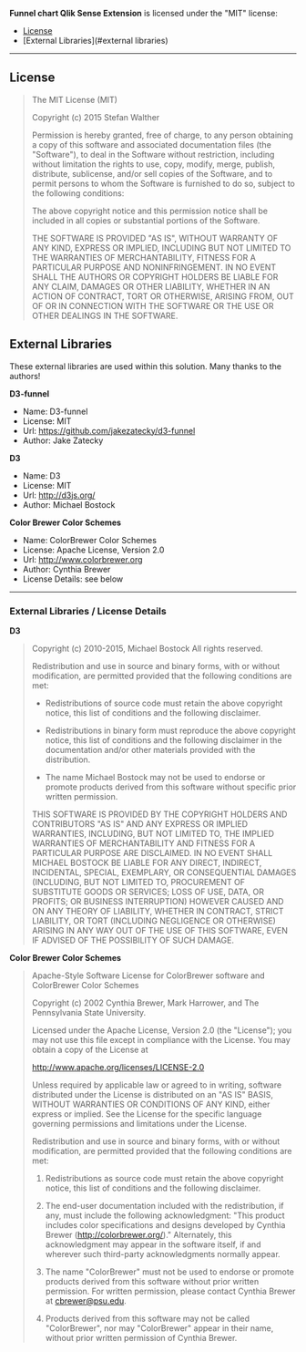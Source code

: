 **Funnel chart Qlik Sense Extension** is licensed under the "MIT" license:

* [License](#license)
* [External Libraries](#external libraries)

---

## License

> 
> The MIT License (MIT)
> 
> Copyright (c) 2015 Stefan Walther
> 
> Permission is hereby granted, free of charge, to any person obtaining a copy
> of this software and associated documentation files (the "Software"), to deal
> in the Software without restriction, including without limitation the rights
> to use, copy, modify, merge, publish, distribute, sublicense, and/or sell
> copies of the Software, and to permit persons to whom the Software is
> furnished to do so, subject to the following conditions:
> 
> The above copyright notice and this permission notice shall be included in all
> copies or substantial portions of the Software.
> 
> THE SOFTWARE IS PROVIDED "AS IS", WITHOUT WARRANTY OF ANY KIND, EXPRESS OR
> IMPLIED, INCLUDING BUT NOT LIMITED TO THE WARRANTIES OF MERCHANTABILITY,
> FITNESS FOR A PARTICULAR PURPOSE AND NONINFRINGEMENT. IN NO EVENT SHALL THE
> AUTHORS OR COPYRIGHT HOLDERS BE LIABLE FOR ANY CLAIM, DAMAGES OR OTHER
> LIABILITY, WHETHER IN AN ACTION OF CONTRACT, TORT OR OTHERWISE, ARISING FROM,
> OUT OF OR IN CONNECTION WITH THE SOFTWARE OR THE USE OR OTHER DEALINGS IN THE
> SOFTWARE.
> 

## External Libraries

These external libraries are used within this solution. Many thanks to the authors!

**D3-funnel**
* Name: D3-funnel
* License: MIT
* Url: https://github.com/jakezatecky/d3-funnel
* Author: Jake Zatecky

**D3**
* Name: D3
* License: MIT
* Url: http://d3js.org/
* Author: Michael Bostock

**Color Brewer Color Schemes**
* Name: ColorBrewer Color Schemes
* License: Apache License, Version 2.0
* Url: http://www.colorbrewer.org
* Author: Cynthia Brewer
* License Details: see below



---
### External Libraries / License Details

**D3**
> Copyright (c) 2010-2015, Michael Bostock
> All rights reserved.
> 
> Redistribution and use in source and binary forms, with or without
> modification, are permitted provided that the following conditions are met:
> 
> * Redistributions of source code must retain the above copyright notice, this
>   list of conditions and the following disclaimer.
> 
> * Redistributions in binary form must reproduce the above copyright notice,
>   this list of conditions and the following disclaimer in the documentation
>   and/or other materials provided with the distribution.
> 
> * The name Michael Bostock may not be used to endorse or promote products
>   derived from this software without specific prior written permission.
> 
> THIS SOFTWARE IS PROVIDED BY THE COPYRIGHT HOLDERS AND CONTRIBUTORS "AS IS"
> AND ANY EXPRESS OR IMPLIED WARRANTIES, INCLUDING, BUT NOT LIMITED TO, THE
> IMPLIED WARRANTIES OF MERCHANTABILITY AND FITNESS FOR A PARTICULAR PURPOSE ARE
> DISCLAIMED. IN NO EVENT SHALL MICHAEL BOSTOCK BE LIABLE FOR ANY DIRECT,
> INDIRECT, INCIDENTAL, SPECIAL, EXEMPLARY, OR CONSEQUENTIAL DAMAGES (INCLUDING,
> BUT NOT LIMITED TO, PROCUREMENT OF SUBSTITUTE GOODS OR SERVICES; LOSS OF USE,
> DATA, OR PROFITS; OR BUSINESS INTERRUPTION) HOWEVER CAUSED AND ON ANY THEORY
> OF LIABILITY, WHETHER IN CONTRACT, STRICT LIABILITY, OR TORT (INCLUDING
> NEGLIGENCE OR OTHERWISE) ARISING IN ANY WAY OUT OF THE USE OF THIS SOFTWARE,
> EVEN IF ADVISED OF THE POSSIBILITY OF SUCH DAMAGE.

**Color Brewer Color Schemes**
> Apache-Style Software License for ColorBrewer software and ColorBrewer Color
> Schemes
> 
> Copyright (c) 2002 Cynthia Brewer, Mark Harrower, and The Pennsylvania State
> University.
> 
> Licensed under the Apache License, Version 2.0 (the "License"); you may not
> use this file except in compliance with the License. You may obtain a copy of
> the License at
> 
> http://www.apache.org/licenses/LICENSE-2.0
> 
> Unless required by applicable law or agreed to in writing, software
> distributed under the License is distributed on an "AS IS" BASIS, WITHOUT
> WARRANTIES OR CONDITIONS OF ANY KIND, either express or implied. See the
> License for the specific language governing permissions and limitations under
> the License.
> 
> Redistribution and use in source and binary forms, with or without
> modification, are permitted provided that the following conditions are met:
> 
> 1. Redistributions as source code must retain the above copyright notice, this
> list of conditions and the following disclaimer.
> 
> 2. The end-user documentation included with the redistribution, if any, must
> include the following acknowledgment: "This product includes color
> specifications and designs developed by Cynthia Brewer
> (http://colorbrewer.org/)." Alternately, this acknowledgment may appear in the
> software itself, if and wherever such third-party acknowledgments normally
> appear.
> 
> 4. The name "ColorBrewer" must not be used to endorse or promote products
> derived from this software without prior written permission. For written
> permission, please contact Cynthia Brewer at cbrewer@psu.edu.
> 
> 5. Products derived from this software may not be called "ColorBrewer", nor
> may "ColorBrewer" appear in their name, without prior written permission of
> Cynthia Brewer.







